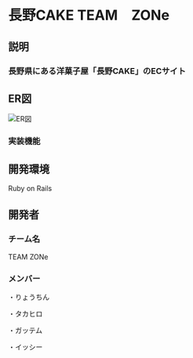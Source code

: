 # 長野CAKE  TEAM　ZONe

## 説明

### 長野県にある洋菓子屋「長野CAKE」のECサイト

## ER図

![ER図](https://user-images.githubusercontent.com/76931463/112425381-4f8afc80-8d79-11eb-8991-73e4b61d4727.jpg)

### 実装機能

## 開発環境　
Ruby on Rails

## 開発者

### チーム名
TEAM ZONe

### メンバー
・りょうちん


・タカヒロ


・ガッテム


・イッシー
